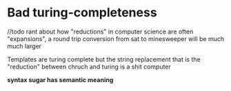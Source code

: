 # Bad turing-completeness

//todo rant about how "reductions" in computer science are often "expansions", a round trip conversion from sat to minesweeper will be much much larger

Templates are turing complete but the string replacement that is the "reduction" between chruch and turing is a shit computer

**syntax sugar has semantic meaning**
